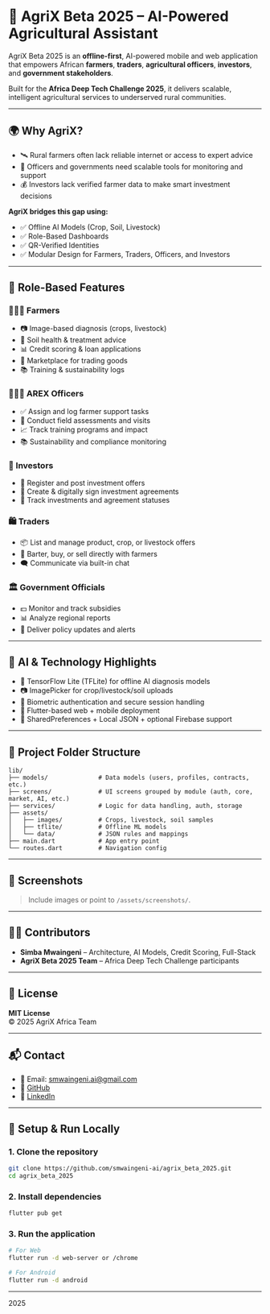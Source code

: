 # 🌱 AgriX Beta 2025 – AI-Powered Agricultural Assistant

AgriX Beta 2025 is an **offline-first**, AI-powered mobile and web application that empowers African **farmers**, **traders**, **agricultural officers**, **investors**, and **government stakeholders**.

Built for the **Africa Deep Tech Challenge 2025**, it delivers scalable, intelligent agricultural services to underserved rural communities.

---

## 🌍 Why AgriX?

- 🛰️ Rural farmers often lack reliable internet or access to expert advice  
- 📱 Officers and governments need scalable tools for monitoring and support  
- 💰 Investors lack verified farmer data to make smart investment decisions  

**AgriX bridges this gap using:**

- ✅ Offline AI Models (Crop, Soil, Livestock)
- ✅ Role-Based Dashboards
- ✅ QR-Verified Identities
- ✅ Modular Design for Farmers, Traders, Officers, and Investors

---

## 👤 Role-Based Features

### 👩🏾‍🌾 Farmers
- 📷 Image-based diagnosis (crops, livestock)
- 🧪 Soil health & treatment advice
- 📊 Credit scoring & loan applications
- 🛒 Marketplace for trading goods
- 📚 Training & sustainability logs

### 🧑🏾‍🌾 AREX Officers
- ✅ Assign and log farmer support tasks
- 🧾 Conduct field assessments and visits
- 📈 Track training programs and impact
- 📚 Sustainability and compliance monitoring

### 💸 Investors
- 📝 Register and post investment offers
- 🤝 Create & digitally sign investment agreements
- 📃 Track investments and agreement statuses

### 🛍️ Traders
- 📦 List and manage product, crop, or livestock offers
- 🔄 Barter, buy, or sell directly with farmers
- 🗨️ Communicate via built-in chat

### 🏛️ Government Officials
- 💵 Monitor and track subsidies
- 📊 Analyze regional reports
- 🔔 Deliver policy updates and alerts

---

## 🤖 AI & Technology Highlights

- 🧠 TensorFlow Lite (TFLite) for offline AI diagnosis models
- 📷 ImagePicker for crop/livestock/soil uploads
- 🔐 Biometric authentication and secure session handling
- 📱 Flutter-based web + mobile deployment
- 💾 SharedPreferences + Local JSON + optional Firebase support

---

## 📁 Project Folder Structure

```
lib/
├── models/              # Data models (users, profiles, contracts, etc.)
├── screens/             # UI screens grouped by module (auth, core, market, AI, etc.)
├── services/            # Logic for data handling, auth, storage
├── assets/
│   ├── images/          # Crops, livestock, soil samples
│   ├── tflite/          # Offline ML models
│   └── data/            # JSON rules and mappings
├── main.dart            # App entry point
└── routes.dart          # Navigation config
```

---

## 🧪 Screenshots

> Include images or point to `/assets/screenshots/`.

---

## 🧑‍💻 Contributors

- **Simba Mwaingeni** – Architecture, AI Models, Credit Scoring, Full-Stack  
- **AgriX Beta 2025 Team** – Africa Deep Tech Challenge participants

---

## 📄 License

**MIT License**  
© 2025 AgriX Africa Team

---

## 📬 Contact

- 📧 Email: smwaingeni.ai@gmail.com  
- 🔗 [GitHub](https://github.com/smwaingeni-ai)  
- 🔗 [LinkedIn](https://zw.linkedin.com/in/simba-mwaingeni)  

---

## 🔧 Setup & Run Locally

### 1. Clone the repository

```bash
git clone https://github.com/smwaingeni-ai/agrix_beta_2025.git
cd agrix_beta_2025
```

### 2. Install dependencies

```bash
flutter pub get
```

### 3. Run the application

```bash
# For Web
flutter run -d web-server or /chrome

# For Android
flutter run -d android
```

---
2025
